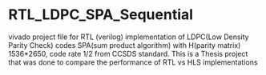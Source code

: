 # RTL_LDPC_SPA_Sequential
vivado project file for RTL (verilog) implementation of LDPC(Low Density Parity Check) codes SPA(sum product algorithm) with H(parity matrix) 1536*2650, code rate 1/2 from CCSDS standard. 
This is a Thesis project that was done to compare the performance of RTL vs HLS implementations
